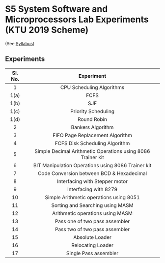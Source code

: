 # S5 System Software and Microprocessors Lab Experiments (KTU 2019 Scheme)

(See [Syllabus](https://drive.google.com/file/d/1w8HbisojwI1t8gL5qcFL5rWbyvvJQaSa/view))

## Experiments

| **Sl. No.** | **Experiment**                                              |
|:-----------:|:-----------------------------------------------------------:|
| 1           | CPU Scheduling Algorithms                                   |
| 1(a)        | FCFS                                                        |
| 1(b)        | SJF                                                         |
| 1(c)        | Priority Scheduling                                         |
| 1(d)        | Round Robin                                                 |
| 2           | Bankers Algorithm                                           |
| 3           | FIFO Page Replacement Algorithm                             |
| 4           | FCFS Disk Scheduling Algorithm                              |
| 5           | Simple Decimal Arithmetic Operations using 8086 Trainer kit |
| 6           | BIT Manipulation Operations using 8086 Trainer kit          |
| 7           | Code Conversion between BCD & Hexadecimal                   |
| 8           | Interfacing with Stepper motor                              |
| 9           | Interfacing with 8279                                       |
| 10          | Simple Arithmetic operations using 8051                     |
| 11          | Sorting and Searching using MASM                            |
| 12          | Arithmetic operations using MASM                            |
| 13          | Pass one of two pass assembler                              |
| 14          | Pass two of two pass assembler                              |
| 15          | Absolute Loader                                             |
| 16          | Relocating Loader                                           |
| 17          | Single Pass assembler                                       |